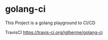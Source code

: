 # golang-ci
This Project is a golang playground to CI/CD

TravisCI
https://travis-ci.org/iglherme/golang-ci

